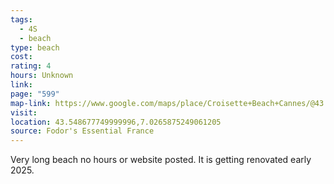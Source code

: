```yaml
---
tags:
  - 4S
  - beach
type: beach
cost: 
rating: 4
hours: Unknown
link: 
page: "599"
map-link: https://www.google.com/maps/place/Croisette+Beach+Cannes/@43.5478636,7.02507,17z/data=!3m1!4b1!4m6!3m5!1s0x12ce81bd65502f7f:0x398f65b8ea2d19bc!8m2!3d43.5497643!4d7.0236116!16s%2Fg%2F1tcx9dk4?entry=ttu&g_ep=EgoyMDI0MTAwNy4xIKXMDSoASAFQAw%3D%3D
visit: 
location: 43.548677749999996,7.0265875249061205
source: Fodor's Essential France
---
```

Very long beach no hours or website posted. It is getting renovated early 2025.